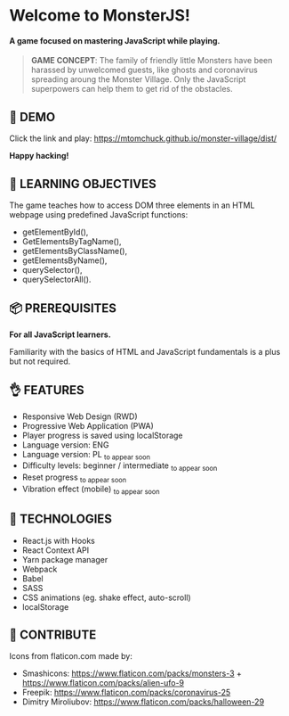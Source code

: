 # Welcome to MonsterJS!

#### A game focused on mastering JavaScript while playing.

> **GAME CONCEPT**: The family of friendly little Monsters have been harassed by unwelcomed guests, like ghosts and coronavirus spreading aroung the Monster Village. Only the JavaScript superpowers can help them to get rid of the obstacles.

## 🦄 DEMO

Click the link and play: https://mtomchuck.github.io/monster-village/dist/

**Happy hacking!**

## 🐤 LEARNING OBJECTIVES

The game teaches how to access DOM three elements in an HTML webpage using predefined JavaScript functions:

* getElementById(),
* GetElementsByTagName(),
* getElementsByClassName(),
* getElementsByName(),
* querySelector(),
* querySelectorAll().

## 📦 PREREQUISITES

**For all JavaScript learners.**

Familiarity with the basics of HTML and JavaScript fundamentals is a plus but not required.

## 👌 FEATURES

* Responsive Web Design (RWD)
* Progressive Web Application (PWA)
* Player progress is saved using localStorage
* Language version: ENG
* Language version: PL <sub>to appear soon</sub>
* Difficulty levels: beginner / intermediate <sub>to appear soon</sub>
* Reset progress <sub>to appear soon</sub>
* Vibration effect (mobile) <sub>to appear soon</sub>

## 📓 TECHNOLOGIES

* React.js with Hooks
* React Context API
* Yarn package manager
* Webpack
* Babel
* SASS
* CSS animations (eg. shake effect, auto-scroll)
* localStorage

## 👏 CONTRIBUTE

Icons from flaticon.com made by:
* Smashicons: https://www.flaticon.com/packs/monsters-3 + https://www.flaticon.com/packs/alien-ufo-9
* Freepik: https://www.flaticon.com/packs/coronavirus-25
* Dimitry Miroliubov: https://www.flaticon.com/packs/halloween-29